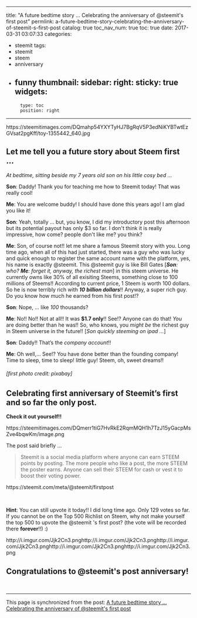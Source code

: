 
---
title: "A future bedtime story ... Celebrating the anniversary of @steemit's first post"
permlink: a-future-bedtime-story-celebrating-the-anniversary-of-steemit-s-first-post
catalog: true
toc_nav_num: true
toc: true
date: 2017-03-31 03:07:33
categories:
- steemit
tags:
- steemit
- steem
- anniversary
- funny
thumbnail: 
sidebar:
    right:
        sticky: true
widgets:
    -
        type: toc
        position: right
---


<html>
<p>https://steemitimages.com/DQmahp54YXYTyHJ7BgRqV5P3edNiKYBTwtEzGVsat2pgKff/toy-1355442_640.jpg</p>
<h2><strong>Let me tell you a future story about Steem first ...&nbsp;</strong></h2>
<p><em>At bedtime, sitting beside my 7 years old son on his little cosy bed ...&nbsp;</em></p>
<p><strong>Son</strong>: Daddy! Thank you for teaching me how to Steemit today! That was really cool!</p>
<p><strong>Me</strong>: You are welcome buddy! I should have done this years ago! I am glad you like it!</p>
<p><strong>Son</strong>: Yeah, totally ... but, you know, I did my introductory post this afternoon but its potential payout has only $3 so far. I don't think it is really impressive, how come? people don't like me? you think?</p>
<p><strong>Me</strong>: Son, of course not!! let me share a famous Steemit story with you. Long time ago, when all of this had just started, there was a guy who was lucky and quick enough to register the same account name with the platform, yes, his name is exactly @steemit. This @steemit guy is like Bill Gates [<em><strong>Son</strong></em><em>: who? </em><em><strong>Me</strong></em><em>: forget it, anyway, the richest man</em>] in this steem universe. He currently owns like 30% of all exisiting Steems, something close to 100 millions of Steems!! According to current price, 1 Steem is worth 100 dollars. So he is now terribly rich with <em><strong>10</strong></em><em> </em><em><strong>billion dollars</strong></em>!! Anyway, a super rich guy. Do you know how much he earned from his first post!?</p>
<p><strong>Son</strong>: Nope, … like <em>100</em> thousands?</p>
<p><strong>Me</strong>: No!! No!! Not at all!! It was <strong>$1.7 only</strong>!! See!? Anyone can do that! <em>You</em> are doing better than he was!! So, who knows, you <em>might be </em>the richest guy in Steem universe in the future!! [<em>Son quickly steeming on ipad ...</em>]&nbsp;</p>
<p><strong>Son</strong>: Daddy!! That’s the <em>company account</em>!!</p>
<p><strong>Me</strong>: Oh well,... See!? You have done better than the founding company! Time to sleep, time to sleep! little guy! Steem, oh, sweet dreams!!&nbsp;</p>
<h6>[first photo credit: pixabay]</h6>
<h2>Celebrating first anniversary of Steemit’s first and so far the only post.</h2>
<p><strong>Check it out yourself!!&nbsp;</strong></p>
<p>https://steemitimages.com/DQmerr1tiG7HvRkE2RqmMQH1h7TzJ15yGacpMsZve4bqwKm/image.png</p>
<p>The post said briefly ...&nbsp;</p>
<blockquote>Steemit is a social media platform where anyone can earn STEEM points by posting. The more people who like a post, the more STEEM the poster earns. Anyone can sell their STEEM for cash or vest it to boost their voting power.&nbsp;</blockquote>
<p>https://steemit.com/meta/@steemit/firstpost</p>
<p><br></p>
<p><strong>Hint</strong>: You can still upvote it today!! I did long time ago. Only 129 votes so far. If you cannot be on the Top 500 Richlist on Steem, why not make yourself the top 500 to upvote the @steemit 's first post? (the vote will be recorded there <strong>forever</strong>!!) :)</p>
<p>http://i.imgur.com/Jjk2Cn3.pnghttp://i.imgur.com/Jjk2Cn3.pnghttp://i.imgur.com/Jjk2Cn3.pnghttp://i.imgur.com/Jjk2Cn3.pnghttp://i.imgur.com/Jjk2Cn3.png</p>
<h2>Congratulations to @steemit's post anniversary!&nbsp;</h2>
<p><br></p>
</html>

- - -

This page is synchronized from the post: [A future bedtime story ... Celebrating the anniversary of @steemit's first post](https://steemit.com/@deanliu/a-future-bedtime-story-celebrating-the-anniversary-of-steemit-s-first-post)
